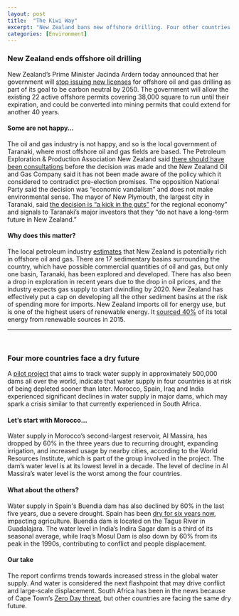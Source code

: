 ```yaml
---
layout: post
title:  "The Kiwi Way"
excerpt: "New Zealand bans new offshore drilling. Four other countries face increased water risks."
categories: [Environment]
---
```


### New Zealand ends offshore oil drilling

New Zealand’s Prime Minister Jacinda Ardern today announced that her government will <a href="https://www.beehive.govt.nz/release/planning-future-no-new-offshore-oil-and-gas-exploration-permits" target="_blank">stop issuing new licenses</a> for offshore oil and gas drilling as part of its goal to be carbon neutral by 2050. The government will allow the existing 22 active offshore permits covering 38,000 square to run until their expiration, and could be converted into mining permits that could extend for another 40 years.

#### Some are not happy…

The oil and gas industry is not happy, and so is the local government of Taranaki, where most offshore oil and gas fields are based. The Petroleum Exploration & Production Association New Zealand said <a href="https://www.cnbc.com/2018/04/12/new-zealand-set-to-ban-oil-and-gas-drilling.html" target="_blank">there should have been consultations</a> before the decision was made and the New Zealand Oil and Gas Company said it has not been made aware of the policy which it considered to contradict pre-election promises. The opposition National Party said the decision was “economic vandalism” and does not make environmental sense. The mayor of New Plymouth, the largest city in Taranaki, said <a href="https://www.nytimes.com/2018/04/12/world/asia/new-zealand-ban-oil-drilling.html" target="_blank">the decision is “a kick in the guts”</a> for the regional economy” and signals to Taranaki’s major investors that they “do not have a long-term future in New Zealand.”

#### Why does this matter?

The local petroleum industry <a href="http://www.pepanz.com/dmsdocument/16" target="_blank">estimates</a> that New Zealand is potentially rich in offshore oil and gas. There are 17 sedimentary basins surrounding the country, which have possible commercial quantities of oil and gas, but only one basin, Taranaki, has been explored and developed. There has also been a drop in exploration in recent years due to the drop in oil prices, and the industry expects gas supply to start dwindling by 2020. New Zealand has effectively put a cap on developing all the other sediment basins at the risk of spending more for imports. New Zealand imports oil for energy use, but is one of the highest users of renewable energy. It <a href="https://www.eeca.govt.nz/energy-use-in-new-zealand/renewable-energy-resources/" target="_blank">sourced 40%</a> of its total energy from renewable sources in 2015.

* * *
<br />

### Four more countries face a dry future

A <a href="https://www.theguardian.com/environment/2018/apr/11/day-zero-water-crises-spain-morocco-india-and-iraq-at-risk-as-dams-shrink?CMP=fb_gu" target="_blank">pilot project</a> that aims to track water supply in approximately 500,000 dams all over the world, indicate that water supply in four countries is at risk of being depleted sooner than later. Morocco, Spain, Iraq and India experienced significant declines in water supply in major dams, which may spark a crisis similar to that currently experienced in South Africa.

#### Let’s start with Morocco…

Water supply in Morocco’s second-largest reservoir, Al Massira, has dropped by 60% in the three years due to recurring drought, expanding irrigation, and increased usage by nearby cities, according to the World Resources Institute, which is part of the group involved in the project. The dam’s water level is at its lowest level in a decade. The level of decline in Al Massira’s water level is the worst among the four countries.

#### What about the others?

Water supply in Spain's Buendia dam has also declined by 60% in the last five years, due a severe drought. Spain has been <a href="https://www.theguardian.com/world/2017/jul/08/spain-drought-farmers-climate-change-extremadura" target="_blank">dry for six years now</a>, impacting agriculture. Buendia dam is located on the Tagus River in Guadalajara. The water level in India’s Indira Sagar dam is a third of its seasonal average, while Iraq’s Mosul Dam is also down by 60% from its peak in the 1990s, contributing to conflict and people displacement.

#### Our take

The report confirms trends towards increased stress in the global water supply. And water is considered the next flashpoint that may drive conflict and large-scale displacement. South Africa has been in the news because of Cape Town’s <a href="https://www.sustainabilitymatters.info/environment/csr/human%20rights/2018/01/19/CapeTown-Canada.htm" target="_blank">Zero Day threat</a>, but other countries are facing the same dry future.  

